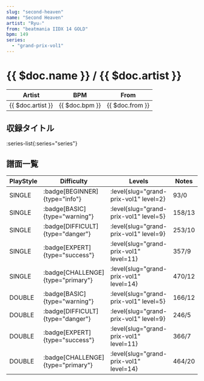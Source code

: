 ```yaml
---
slug: "second-heaven"
name: "Second Heaven"
artist: "Ryu☆"
from: "beatmania IIDX 14 GOLD"
bpm: 149
series:
  - "grand-prix-vol1"
---
```


# {{ $doc.name }} / {{ $doc.artist }}

|Artist|BPM|From|
|------|---|----|
|{{ $doc.artist }}|{{ $doc.bpm }}|{{ $doc.from }}|

## 収録タイトル

:series-list{:series="series"}

## 譜面一覧

|PlayStyle|Difficulty|Levels|Notes|Movie|
|---------|----------|------|-----|-----|
|SINGLE| :badge[BEGINNER]{type="info"}|<div class="field is-grouped is-grouped-multiline"> :level{slug="grand-prix-vol1" level=2}</div>|93/0||
|SINGLE| :badge[BASIC]{type="warning"}|<div class="field is-grouped is-grouped-multiline"> :level{slug="grand-prix-vol1" level=5}</div>|158/13||
|SINGLE| :badge[DIFFICULT]{type="danger"}|<div class="field is-grouped is-grouped-multiline"> :level{slug="grand-prix-vol1" level=9}</div>|253/10||
|SINGLE| :badge[EXPERT]{type="success"}|<div class="field is-grouped is-grouped-multiline"> :level{slug="grand-prix-vol1" level=11}</div>|357/9||
|SINGLE| :badge[CHALLENGE]{type="primary"}|<div class="field is-grouped is-grouped-multiline"> :level{slug="grand-prix-vol1" level=14}</div>|470/12||
|DOUBLE| :badge[BASIC]{type="warning"}|<div class="field is-grouped is-grouped-multiline"> :level{slug="grand-prix-vol1" level=5}</div>|166/12||
|DOUBLE| :badge[DIFFICULT]{type="danger"}|<div class="field is-grouped is-grouped-multiline"> :level{slug="grand-prix-vol1" level=9}</div>|246/5||
|DOUBLE| :badge[EXPERT]{type="success"}|<div class="field is-grouped is-grouped-multiline"> :level{slug="grand-prix-vol1" level=11}</div>|366/7||
|DOUBLE| :badge[CHALLENGE]{type="primary"}|<div class="field is-grouped is-grouped-multiline"> :level{slug="grand-prix-vol1" level=14}</div>|464/20||
